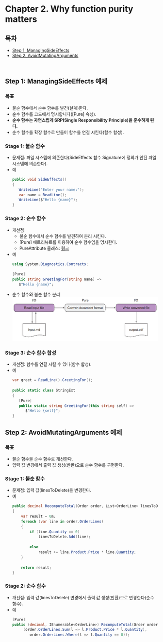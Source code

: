 # Chapter 2. Why function purity matters

## 목차
- [Step 1. ManagingSideEffects](#step-1-managingsideeffects-예제)
- [Step 2. AvoidMutatingArguments](#step-2-avoidmutatingarguments-예제)

<br/>

## Step 1: ManagingSideEffects 예제

### 목표
- 불순 함수에서 순수 함수를 발견(설계)한다.
- 순수 함수를 코드에서 명시합니다([Pure] 속성).
- **순수 함수는 자연스럽게 SRP(Single Responsibility Principle)을 준수하게 된다.**
- 순수 함수를 확장 함수로 만들어 함수를 연결 시킨다(함수 합성).

### Stage 1: 불순 함수
- 문제점: 파일 시스템에 의존한다(SideEffects 함수 Signature에 정의가 안된 파일 시스템에 의존한다).
- 예
  ```cs
  public void SideEffects()
  {
     WriteLine("Enter your name:");
     var name = ReadLine();
     WriteLine($"Hello {name}");
  }
  ```

### Stage 2: 순수 함수
- 개선점
  - 불순 함수에서 순수 함수를 발견하여 분리 시킨다.
  - [Pure] 애트리뷰트를 이용하여 순수 함수임을 명시한다.
  - PureAttribute 클래스: [링크](https://docs.microsoft.com/ko-kr/dotnet/api/system.diagnostics.contracts.pureattribute?view=netframework-4.8)
- 예
  ```cs
  using System.Diagnostics.Contracts;
  
  [Pure]
  public string GreetingFor(string name) =>
     $"Hello {name}";
  ```
- 순수 함수와 불순 함수 분리  
  ![image](./Images/Isolation.png)  
  
### Stage 3: 순수 함수 합성
- 개선점: 함수를 연결 시킬 수 있다(함수 합성).
- 예
  ```cs
  var greet = ReadLine().GreetingFor();
  
  public static class StringExt
  {
     [Pure]
     public static string GreetingFor(this string self) =>
        $"Hello {self}";
  }
  ```
  
## Step 2: AvoidMutatingArguments 예제

### 목표
- 불순 함수을 순수 함수로 개선한다.
- 입력 값 변경에서 출력 값 생성(반환)으로 순수 함수를 구현한다.

### Stage 1: 불순 함수
- 문제점: 입력 값(linesToDelete)을 변경한다.
- 예
  ```cs
  public decimal RecomputeTotal(Order order, List<OrderLine> linesToDelete)
  {
      var result = 0m;
      foreach (var line in order.OrderLines)
      {
          if (line.Quantity == 0) 
              linesToDelete.Add(line);
  
          else 
              result += line.Product.Price * line.Quantity;
      }
          
      return result;
  }
  ```

### Stage 2: 순수 함수
- 개선점: 입력 값(linesToDelete) 변경에서 출력 값 생성(반환)으로 변경한다(순수 함수).
- 예
  ```cs
  [Pure]
  public (decimal, IEnumerable<OrderLine>) RecomputeTotal(Order order) =>
       (order.OrderLines.Sum(l => l.Product.Price * l.Quantity),
          order.OrderLines.Where(l => l.Quantity == 0));
  ```
